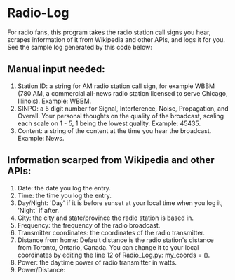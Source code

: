 # Radio-Log
For radio fans, this program takes the radio station call signs you hear, scrapes information of it from Wikipedia and other APIs, and logs it for you.
See the sample log generated by this code below:

## Manual input needed:
1. Station ID: a string for AM radio station call sign, for example WBBM (780 AM, a commercial all-news radio station licensed to serve Chicago, Illinois). Example: WBBM.
2. SINPO: a 5 digit number for Signal, Interference, Noise, Propagation, and Overall. Your personal thoughts on the quality of the broadcast, scaling each scale on 1 - 5, 1 being the lowest quality. Example: 45435.
3. Content: a string of the content at the time you hear the broadcast. Example: News.

## Information scarped from Wikipedia and other APIs:
1. Date: the date you log the entry.
2. Time: the time you log the entry.
3. Day/Night: 'Day' if it is before sunset at your local time when you log it, 'Night' if after.
4. City: the city and state/province the radio station is based in.
5. Frequency: the frequency of the radio broadcast.
6. Transmitter coordinates: the coordinates of the radio transmitter.
7. Distance from home: Default distance is the radio station's distance from Toronto, Ontario, Canada. You can change it to your local 
   coordinates by editing the line 12 of Radio_Log.py: my_coords = ().
8. Power: the daytime power of radio transmitter in watts.
9. Power/Distance:

